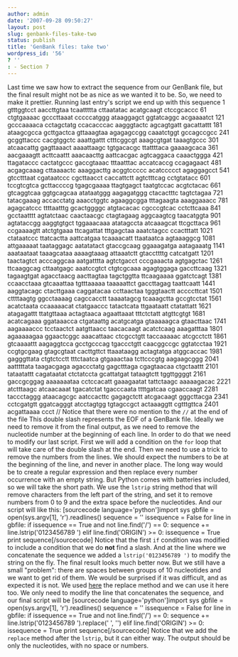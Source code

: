 ```yaml
---
author: admin
date: '2007-09-28 09:50:27'
layout: post
slug: genbank-files-take-two
status: publish
title: 'GenBank files: take two'
wordpress_id: '56'
? ''
: - Section 7
---
```


Last time we saw how to extract the sequence from our GenBank file, but
the final result might not be as nice as we wanted it to be. So, we need
to make it prettier. Running last entry's script we end up with this
sequence 1 gtttggtcct aaccttgtaa tcaattttta cttaatatac acatgcaagt
ctccgcaccc 61 ctgtgaaaac gcccttaaat cccccatggg ataaggagct ggtatcaggc
acgaaaatct 121 gcccaaaaca cctagctatg ccacacccac aagggtactc agcagtgatt
gacattattt 181 ataagcgcca gcttgactca gttaaagtaa agagagccgg caaatctggt
gccagccgcc 241 gcggttaccc cacgtggctc aaattgattt ctttcggcgt aaagcgtgat
taaagtgccc 301 atcaacattg gagttaaact aaaattaagc tgtgacacgc ttattttaca
gaaaagcaca 361 aacgaaagtt acttcaattt aaacaacttg aattcacgac agtcaggaca
caaactggga 421 ttagataccc cactatgccc gaccgtaaac tttaatttac accatcaccg
ccagagaact 481 acgagcaaag cttaaaactc aaaggacttg acggtccccc acatccccct
agaggagcct 541 gtcctttaat cgataatccc cgcttaacct caccattctt agtctttcag
cctgtatacc 601 tccgtcgtca gcttaccccg tgagcgaaaa ttagtgagct taatgtccac
acgtctacac 661 gtcaggtcaa ggtgcagcaa atataatggg aagagatggg ctacactttc
tagtctagaa 721 tatacgaaag accacctatg aaacctggtc agaaggcgga tttagaagta
aaaggaaacc 781 agagcatccc ttttaatttg gcactggggc atgtacacac cgcccgtcac
cctcttcaaa 841 gcctaatttt agtatctaac caactaacgc ctagtagaag aggcaagtcg
taacatggta 901 agtataccgg aaggtgtgct tggaaacaaa atatagccta atcaaagcat
ttcgcttaca 961 ccgaaaagtt atctgtgaaa ttcagattat tttgagctaa aaatctagcc
ccactttatt 1021 ctataatccc ttatcactta aattcatgaa tcaaaacatt ttaataatca
agtaaaggcg 1081 attgaaaaat taataggagc aatatatact gtaccgcaag ggaaagatga
aatagaaatg 1141 aaataataat taaagcataa aaaagtaaag attaaatctt gtaccttttg
catcatgatt 1201 taactagtct acccaggcaa aatgatttta agtctgacct cccgaaacta
agtgagctac 1261 ttcaaggcag cttaatgagc aaatccgtct ctgtcgcaaa agagtggaga
gaccttcaag 1321 tagaagtgat agacctaacg aacttagtaa tagctggtta ttcaagaaaa
ggatctcagt 1381 ccaacctaaa gtcaaattaa tgtttaaaaa taaaaattct gaccttagag
taattcaatt 1441 aaggtacagc ctacttgaaa caggatacaa ccttaactaa tgggtaactt
accccttcat 1501 cttttaagtg ggcctaaaag cagccacctt taaaatagcg tcaaagctta
gccgtcctat 1561 acatctaata ccaaaaacat ctatgaaccc tatactcata ttgaataatt
ctatattatt 1621 atagagattt ttatgttaaa actagtaaca agaattaaat tttctctatt
atgttcgtgt 1681 acatcagaaa ggataaacca ctgataattg acatgcatga gtaaaaagca
gtaacttaac 1741 aagaaaaccc tcctaactct aatgttaacc taacacaagt acatctcaag
aaagatttaa 1801 agaaaaagaa ggaactcggc aaacattaac ctcgcctgtt taccaaaaac
atcgcctctt 1861 gtcaaaattt aagaggtcca gcctgcccag tgaccctgtt caacggccgc
ggtatcctaa 1921 ccgtgcgaag gtagcgtaat cacttgttct ttaaataagg actagtatga
atggcaccac 1981 gagggttata ctgtctcctt tttctaatca gtgaaactaa tcttcccgtg
aagaagcggg 2041 aatttttata taagacgaga agaccctatg gagctttaga cgagtaacaa
ctgctaattt 2101 tataatattt cagataatat ctctatccta gcattatgat tataagtctt
tggttggggt 2161 gaccgcggag aaaaaaataa cctccacatt gaaagaatat tattctaagc
aaaaagacac 2221 atctttaagc atcaacaaat tgacatctat tgacccaata ttttgatcaa
cgaaccaagt 2281 taccctaggg ataacagcgc aatccacttc gagagctctt atcgacaagt
gggcttacga 2341 cctcgatgtt ggatcagggt atcctagtgg tgtagccgct actaaaggtt
cgtttgttca 2401 acgattaaaa ccct // Notice that there were no mention to
the `//` at the end of the file This double slash represents the EOF of
a GenBank file. Ideally we need to remove it from the final output, as
we need to remove the nucleotide number at the beginning of each line.
In order to do that we need to modify our last script. First we will add
a condition on the `for` loop that will take care of the double slash at
the end. Then we need to use a trick to remove the numbers from the
lines. We should expect the numbers to be at the beginning of the line,
and never in another place. The long way would be to create a regular
expression and then replace every number occurrence with an empty
string. But Python comes with batteries included, so we will take the
short path. We use the `lstrip` string method that will remove
characters from the left part of the string, and set it to remove
numbers from 0 to 9 and the extra space before the nucleotides. And our
script will like this: [sourcecode language='python']import sys gbfile =
open(sys.argv[1], 'r').readlines() sequence = '' issequence = False for
line in gbfile: if issequence == True and not line.find('/') == 0:
sequence += line.lstrip('0123456789 ') elif line.find('ORIGIN') \>= 0:
issequence = True print sequence[/sourcecode] Notice that the first `if`
condition was modified to include a condition that we do **not** find a
slash. And at the line where we concatenate the sequence we added a
`lstrip('0123456789 ')` to modify the string on the fly. The final
result looks much better now. But we still have a small "problem": there
are spaces between groups of 10 nucleotides and we want to get rid of
them. We would be surprised if it was difficult, and as expected it is
not. We used
[here](http://python.genedrift.org/2007/09/07/restrinction-enzymes-second-take/)
the replace method and we can use it here too. We only need to modify
the line that concatenates the sequence, and our final script will be
[sourcecode language='python']import sys gbfile = open(sys.argv[1],
'r').readlines() sequence = '' issequence = False for line in gbfile: if
issequence == True and not line.find('/') == 0: sequence +=
line.lstrip('0123456789 ').replace(' ', '') elif line.find('ORIGIN') \>=
0: issequence = True print sequence[/sourcecode] Notice that we add the
`replace` method after the `lstrip`, but it can either way. The output
should be only the nucleotides, with no space or numbers.
